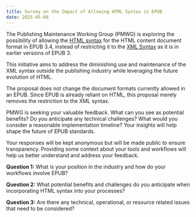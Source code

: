 ```yaml
---
title: Survey on the Impact of Allowing HTML Syntax in EPUB
date: 2025-05-08
---
```


The Publishing Maintenance Working Group (PMWG) is exploring the possibility of allowing the [HTML syntax](https://html.spec.whatwg.org/multipage/syntax.html#syntax) for the HTML content document format in EPUB 3.4, instead of restricting it to the [XML Syntax](https://html.spec.whatwg.org/multipage/xhtml.html#the-xhtml-syntax) as it is in earlier versions of EPUB 3.

This initiative aims to address the diminishing use and maintenance of the XML syntax outside the publishing industry while leveraging the future evolution of HTML. 

The proposal does not change the document formats currently allowed in an EPUB. Since EPUB is already reliant on HTML, this proposal merely removes the restriction to the XML syntax.

PMWG is seeking your valuable feedback. What can you see as potential benefits? Do you anticipate any technical challenges? What would you consider a reasonable implementation timeline?  Your insights will help shape the future of EPUB standards. 

Your responses will be kept anonymous but will be made public to ensure transparency. Providing some context about your tools and workflows will help us better understand and address your feedback.

**Question 1:** What is your position in the industry and how do your workflows involve EPUB?

**Question 2:** What potential benefits and challenges do you anticipate when incorporating HTML syntax into your processes? 

**Question 3:** Are there any technical, operational, or resource related issues that need to be considered?
